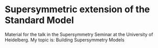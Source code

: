 # Supersymmetric extension of the Standard Model  
Material for the talk in the Supersymmetry Seminar at the University of Heidelberg. My topic is: Building Supersymmetry Models 
